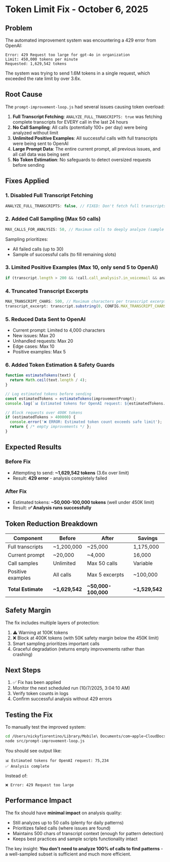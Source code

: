 # Token Limit Fix - October 6, 2025

## Problem
The automated improvement system was encountering a 429 error from OpenAI:
```
Error: 429 Request too large for gpt-4o in organization
Limit: 450,000 tokens per minute
Requested: 1,629,542 tokens
```

The system was trying to send 1.6M tokens in a single request, which exceeded the rate limit by over 3.6x.

## Root Cause
The `prompt-improvement-loop.js` had several issues causing token overload:

1. **Full Transcript Fetching**: `ANALYZE_FULL_TRANSCRIPTS: true` was fetching complete transcripts for EVERY call in the last 24 hours
2. **No Call Sampling**: All calls (potentially 100+ per day) were being analyzed without limit
3. **Unlimited Positive Examples**: All successful calls with full transcripts were being sent to OpenAI
4. **Large Prompt Data**: The entire current prompt, all previous issues, and all call data was being sent
5. **No Token Estimation**: No safeguards to detect oversized requests before sending

## Fixes Applied

### 1. Disabled Full Transcript Fetching
```javascript
ANALYZE_FULL_TRANSCRIPTS: false, // FIXED: Don't fetch full transcripts to avoid token limit
```

### 2. Added Call Sampling (Max 50 calls)
```javascript
MAX_CALLS_FOR_ANALYSIS: 50, // Maximum calls to deeply analyze (sample from larger set)
```

Sampling prioritizes:
- All failed calls (up to 30)
- Sample of successful calls (to fill remaining slots)

### 3. Limited Positive Examples (Max 10, only send 5 to OpenAI)
```javascript
if (transcript.length > 200 && !call.call_analysis?.in_voicemail && analysis.positive_examples.length < 10)
```

### 4. Truncated Transcript Excerpts
```javascript
MAX_TRANSCRIPT_CHARS: 500, // Maximum characters per transcript excerpt
transcript_excerpt: transcript.substring(0, CONFIG.MAX_TRANSCRIPT_CHARS)
```

### 5. Reduced Data Sent to OpenAI
- Current prompt: Limited to 4,000 characters
- New issues: Max 20
- Unhandled requests: Max 20
- Edge cases: Max 10
- Positive examples: Max 5

### 6. Added Token Estimation & Safety Guards
```javascript
function estimateTokens(text) {
  return Math.ceil(text.length / 4);
}

// Log estimated tokens before sending
const estimatedTokens = estimateTokens(improvementPrompt);
console.log(`📊 Estimated tokens for OpenAI request: ${estimatedTokens.toLocaleString()}`);

// Block requests over 400K tokens
if (estimatedTokens > 400000) {
  console.error('❌ ERROR: Estimated token count exceeds safe limit');
  return { /* empty improvements */ };
}
```

## Expected Results

### Before Fix
- Attempting to send: **~1,629,542 tokens** (3.6x over limit)
- Result: **429 error** - analysis completely failed

### After Fix
- Estimated tokens: **~50,000-100,000 tokens** (well under 450K limit)
- Result: **✅ Analysis runs successfully**

## Token Reduction Breakdown

| Component | Before | After | Savings |
|-----------|--------|-------|---------|
| Full transcripts | ~1,200,000 | ~25,000 | 1,175,000 |
| Current prompt | ~20,000 | ~4,000 | 16,000 |
| Call samples | Unlimited | Max 50 calls | Variable |
| Positive examples | All calls | Max 5 excerpts | ~100,000 |
| **Total Estimate** | **~1,629,542** | **~50,000-100,000** | **~1,529,542** |

## Safety Margin
The fix includes multiple layers of protection:
1. ⚠️ Warning at 100K tokens
2. ❌ Block at 400K tokens (with 50K safety margin below the 450K limit)
3. Smart sampling prioritizes important calls
4. Graceful degradation (returns empty improvements rather than crashing)

## Next Steps
1. ✅ Fix has been applied
2. Monitor the next scheduled run (10/7/2025, 3:04:10 AM)
3. Verify token counts in logs
4. Confirm successful analysis without 429 errors

## Testing the Fix
To manually test the improved system:
```bash
cd /Users/nickyfiorentino/Library/Mobile\ Documents/com~apple~CloudDocs/Retell\ AI/meatery-retell-callback
node src/prompt-improvement-loop.js
```

You should see output like:
```
📊 Estimated tokens for OpenAI request: 75,234
✅ Analysis complete
```

Instead of:
```
❌ Error: 429 Request too large
```

## Performance Impact
The fix should have **minimal impact** on analysis quality:
- Still analyzes up to 50 calls (plenty for daily patterns)
- Prioritizes failed calls (where issues are found)
- Maintains 500 chars of transcript context (enough for pattern detection)
- Keeps best practices and sample scripts functionality intact

The key insight: **You don't need to analyze 100% of calls to find patterns** - a well-sampled subset is sufficient and much more efficient.

